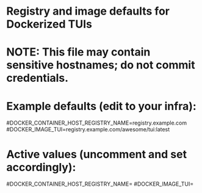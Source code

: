 # Registry and image defaults for Dockerized TUIs
# NOTE: This file may contain sensitive hostnames; do not commit credentials.

# Example defaults (edit to your infra):
#DOCKER_CONTAINER_HOST_REGISTRY_NAME=registry.example.com
#DOCKER_IMAGE_TUI=registry.example.com/awesome/tui:latest

# Active values (uncomment and set accordingly):
#DOCKER_CONTAINER_HOST_REGISTRY_NAME=
#DOCKER_IMAGE_TUI=

